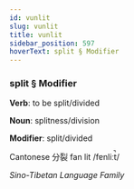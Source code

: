 ```yaml
---
id: vunlit
slug: vunlit
title: vunlit
sidebar_position: 597
hoverText: split § Modifier
---
```


### split § Modifier

**Verb**: to be split/divided

**Noun**: splitness/division

**Modifier**: split/divided

Cantonese 分裂 fan lit /fɐnliːt̚/

*Sino-Tibetan Language Family*